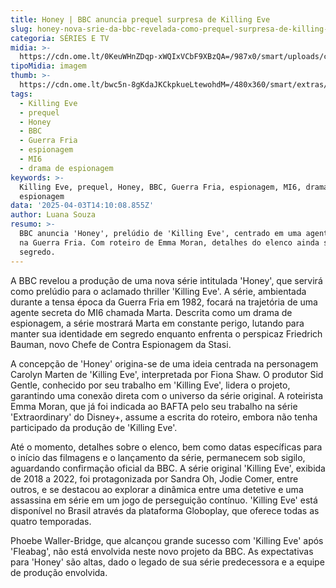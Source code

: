 ```yaml
---
title: Honey | BBC anuncia prequel surpresa de Killing Eve
slug: honey-nova-srie-da-bbc-revelada-como-prequel-surpresa-de-killing-eve
categoria: SÉRIES E TV
midia: >-
  https://cdn.ome.lt/0KeuWHnZDqp-xWQIxVCbF9XBzQA=/987x0/smart/uploads/conteudo/fotos/OMELETE_CAPA_-_2025-04-03T110409.842.png
tipoMidia: imagem
thumb: >-
  https://cdn.ome.lt/bwc5n-8gKdaJKCkpkueLtewohdM=/480x360/smart/extras/conteudos/omelete_THUMB_-_2025-04-03T110358.516.png
tags:
  - Killing Eve
  - prequel
  - Honey
  - BBC
  - Guerra Fria
  - espionagem
  - MI6
  - drama de espionagem
keywords: >-
  Killing Eve, prequel, Honey, BBC, Guerra Fria, espionagem, MI6, drama de
  espionagem
data: '2025-04-03T14:10:08.855Z'
author: Luana Souza
resumo: >-
  BBC anuncia 'Honey', prelúdio de 'Killing Eve', centrado em uma agente do MI6
  na Guerra Fria. Com roteiro de Emma Moran, detalhes do elenco ainda são
  segredo.
---
```


A BBC revelou a produção de uma nova série intitulada 'Honey', que servirá como prelúdio para o aclamado thriller 'Killing Eve'. A série, ambientada durante a tensa época da Guerra Fria em 1982, focará na trajetória de uma agente secreta do MI6 chamada Marta. Descrita como um drama de espionagem, a série mostrará Marta em constante perigo, lutando para manter sua identidade em segredo enquanto enfrenta o perspicaz Friedrich Bauman, novo Chefe de Contra Espionagem da Stasi.

A concepção de 'Honey' origina-se de uma ideia centrada na personagem Carolyn Marten de 'Killing Eve', interpretada por Fiona Shaw. O produtor Sid Gentle, conhecido por seu trabalho em 'Killing Eve', lidera o projeto, garantindo uma conexão direta com o universo da série original. A roteirista Emma Moran, que já foi indicada ao BAFTA pelo seu trabalho na série 'Extraordinary' do Disney+, assume a escrita do roteiro, embora não tenha participado da produção de 'Killing Eve'.

Até o momento, detalhes sobre o elenco, bem como datas específicas para o início das filmagens e o lançamento da série, permanecem sob sigilo, aguardando confirmação oficial da BBC. A série original 'Killing Eve', exibida de 2018 a 2022, foi protagonizada por Sandra Oh, Jodie Comer, entre outros, e se destacou ao explorar a dinâmica entre uma detetive e uma assassina em série em um jogo de perseguição contínuo. 'Killing Eve' está disponível no Brasil através da plataforma Globoplay, que oferece todas as quatro temporadas.

Phoebe Waller-Bridge, que alcançou grande sucesso com 'Killing Eve' após 'Fleabag', não está envolvida neste novo projeto da BBC. As expectativas para 'Honey' são altas, dado o legado de sua série predecessora e a equipe de produção envolvida.
